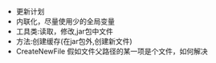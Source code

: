 ###
* 更新计划
* 内联化，尽量使用少的全局变量
* 工具类:读取，修改,jar包中文件
* 方法:创建缓存(在jar包外,创建新文件)
* CreateNewFile 假如文件父路径的某一项是个文件，如何解决